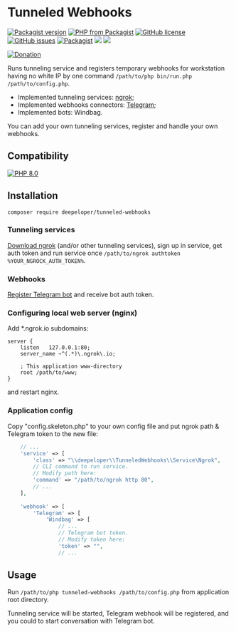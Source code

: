 # Tunneled Webhooks
[![Packagist version](https://img.shields.io/packagist/v/deepeloper/tunneled-webhooks)](https://packagist.org/packages/deepeloper/tunneled-webhooks)
[![PHP from Packagist](https://img.shields.io/packagist/php-v/deepeloper/tunneled-webhooks.svg)](http://php.net/)
[![GitHub license](https://img.shields.io/github/license/deepeloper/tunneled-webhooks.svg)](https://github.com/deepeloper/tunneled-webhooks/blob/main/LICENSE)
[![GitHub issues](https://img.shields.io/github/issues-raw/deepeloper/tunneled-webhooks.svg)](https://github.com/deepeloper/tunneled-webhooks/issues)
[![Packagist](https://img.shields.io/packagist/dt/deepeloper/tunneled-webhooks.svg)](https://packagist.org/packages/deepeloper/tunneled-webhooks)
![](https://github.com/deepeloper/tunneled-webhooks/actions/workflows/ci-coverage.yml/badge.svg?event=push)
![](https://github.com/deepeloper/tunneled-webhooks/actions/workflows/ci.yml/badge.svg?event=push)

[![Donation](https://img.shields.io/badge/Donation-Visa,%20MasterCard,%20Maestro,%20UnionPay,%20YooMoney,%20МИР-red)](https://yoomoney.ru/to/41001351141494)

Runs tunneling service and registers temporary webhooks for workstation having no white IP by one command `/path/to/php bin/run.php /path/to/config.php`.

* Implemented tunneling services: [ngrok](https://ngrok.com/);
* Implemented webhooks connectors: [Telegram](https://core.telegram.org/bots/api#setwebhook);
* Implemented bots: Windbag.

You can add your own tunneling services, register and handle your own webhooks.

## Compatibility
[![PHP 8.0](https://img.shields.io/badge/PHP->=8.0-%237A86B8)]()

## Installation
`composer require deepeloper/tunneled-webhooks`

### Tunneling services
[Download ngrok](https://ngrok.com/download) (and/or other tunneling services), sign up in service, get auth token and run service once `/path/to/ngrok authtoken %YOUR_NGROCK_AUTH_TOKEN%`.

### Webhooks
[Register Telegram bot](https://core.telegram.org/bots) and receive bot auth token.

### Configuring local web server (nginx)
Add *.ngrok.io subdomains:
```
server {
    listen   127.0.0.1:80;
    server_name ~^(.*)\.ngrok\.io;

    ; This application www-directory
    root /path/to/www;
}
```
and restart nginx.

### Application config
Copy "config.skeleton.php" to your own config file and put ngrok path & Telegram token to the new file:
```php
    // ...
    'service' => [
        'class' => "\\deepeloper\\TunneledWebhooks\\Service\Ngrok",
        // CLI command to run service.
        // Modify path here:
        'command' => "/path/to/ngrok http 80",
        // ...
    ],
    
    'webhook' => [
        'Telegram' => [
            'Windbag' => [
                // ...
                // Telegram bot token.
                // Modify token here:
                'token' => "",
                // ...
```

## Usage
Run `/path/to/php tunneled-webhooks /path/to/config.php` from application root directory.

Tunneling service will be started, Telegram webhook will be registered, and you could to start conversation with Telegram bot.

